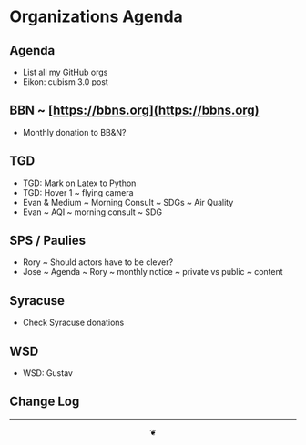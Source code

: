 # Organizations Agenda

## Agenda

* List all my GitHub orgs
* Eikon: cubism 3.0 post

  

## BBN ~ [https://bbns.org](https://bbns.org)

* Monthly donation to BB&N?

## TGD

* TGD: Mark on Latex to Python
* TGD: Hover 1 ~ flying camera
* Evan & Medium ~ Morning Consult ~ SDGs ~ Air Quality
* Evan ~ AQI ~ morning consult ~ SDG

## SPS / Paulies

* Rory ~ Should actors have to be clever?
* Jose ~ Agenda ~ Rory ~ monthly notice ~ private vs public ~ content

## Syracuse

* Check Syracuse donations

## WSD

* WSD: Gustav

## Change Log

***

<center title="hello!"><a href="javascript:main.window.scrollTo(0,0);" style="text-decoration:none;">❦</a></center>